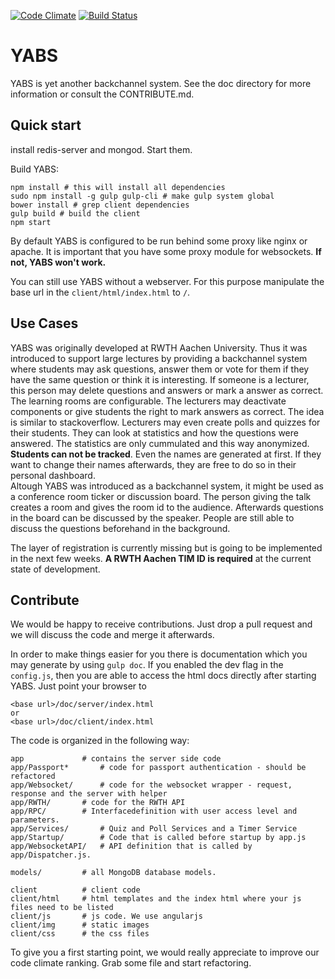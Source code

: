 [![Code Climate](https://codeclimate.com/repos/553cbb63e30ba00a38006646/badges/e059755cfd07f9faef88/gpa.svg)](https://codeclimate.com/repos/553cbb63e30ba00a38006646/feed)
[![Build Status](https://travis-ci.org/j0h/YABS.svg?branch=master)](https://travis-ci.org/j0h/YABS)

# YABS

YABS is yet another backchannel system. See the doc directory for more information or consult the CONTRIBUTE.md.

## Quick start

install redis-server and mongod. Start them.


Build YABS:

```shell
npm install # this will install all dependencies
sudo npm install -g gulp gulp-cli # make gulp system global
bower install # grep client dependencies
gulp build # build the client
npm start
```

By default YABS is configured to be run behind some proxy like nginx or apache. It is 
important that you have some proxy module for websockets. **If not, YABS won't work.**  

You can still use YABS without a webserver. For this purpose manipulate the base url in the
`client/html/index.html` to `/`.

## Use Cases
YABS was originally developed at RWTH Aachen University. Thus it was introduced to support
large lectures by providing a backchannel system where students may ask questions, answer them
or vote for them if they have the same question or think it is interesting. 
If someone is a lecturer, this person may delete questions and answers or mark a answer as correct.
The learning rooms are configurable. The lecturers may deactivate components or give students the
right to mark answers as correct. The idea is similar to stackoverflow. Lecturers may even
create polls and quizzes for their students. They can look at statistics and how the questions were 
answered. The statistics are only cummulated and this way anonymized. **Students can not be tracked**.
Even the names are generated at first. If they want to change their names afterwards, they 
are free to do so in their personal dashboard.  
Altough YABS was introduced as a backchannel system, it might be used as a conference room ticker or
discussion board. The person giving the talk creates a room and gives the room id to the audience.
Afterwards questions in the board can be discussed by the speaker. People are still able to discuss
the questions beforehand in the background.  

The layer of registration is currently missing but is going to be implemented in the next few weeks.
**A RWTH Aachen TIM ID is required** at the current state of development.

## Contribute
We would be happy to receive contributions. Just drop a pull request and we will discuss 
the code and merge it afterwards.  

In order to make things easier for you there is documentation which you may generate by using
`gulp doc`. If you enabled the dev flag in the `config.js`, then you are able to access the 
html docs directly after starting YABS. Just point your browser to 
```
<base url>/doc/server/index.html
or
<base url>/doc/client/index.html
```

The code is organized in the following way:
```
app 			# contains the server side code
app/Passport*		# code for passport authentication - should be refactored
app/Websocket/		# code for the websocket wrapper - request, response and the server with helper
app/RWTH/		# code for the RWTH API
app/RPC/		# Interfacedefinition with user access level and parameters. 
app/Services/		# Quiz and Poll Services and a Timer Service
app/Startup/		# Code that is called before startup by app.js
app/WebsocketAPI/	# API definition that is called by app/Dispatcher.js.

models/			# all MongoDB database models.

client			# client code
client/html		# html templates and the index html where your js files need to be listed
client/js		# js code. We use angularjs
client/img		# static images
client/css		# the css files
```
To give you a first starting point, we would really appreciate to improve our code climate ranking. 
Grab some file and start refactoring. 
